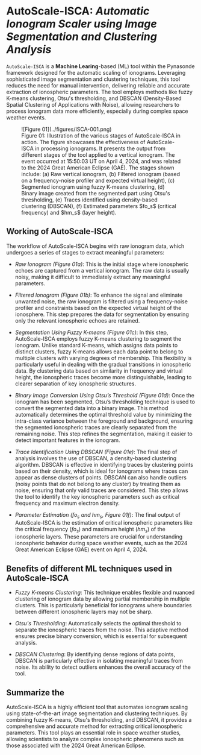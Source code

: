 <!-- 
Author(s): Shibaji Chakraborty

Disclaimer:

-->
# AutoScale-ISCA: _Automatic Ionogram Scaler using Image Segmentation and Clustering Analysis_
`AutoScale-ISCA` is a **Machine Learing**-based (ML) tool within the Pynasonde framework designed for the automatic scaling of ionograms. Leveraging sophisticated image segmentation and clustering techniques, this tool reduces the need for manual intervention, delivering reliable and accurate extraction of ionospheric parameters. The tool employs methods like fuzzy K-means clustering, Otsu's thresholding, and DBSCAN (Density-Based Spatial Clustering of Applications with Noise), allowing researchers to process ionogram data more efficiently, especially during complex space weather events.

<figure markdown>
![Figure 01](../figures/ISCA-001.png)
<figcaption>Figure 01: Illustration of the various stages of AutoScale-ISCA in action. The figure showcases the effectiveness of AutoScale-ISCA in processing ionograms. It presents the output from different stages of the tool applied to a vertical ionogram. The event occurred at 15:50:03 UT on April 4, 2024, and was related to the 2024 Great American Eclipse (GAE). The stages shown include: (a) Raw vertical ionogram, (b) Filtered ionogram (based on a frequency-noise profiler and expected virtual height), (c) Segmented ionogram using fuzzy K-means clustering, (d) Binary image created from the segmented part using Otsu's thresholding, (e) Traces identified using density-based clustering (DBSCAN), (f) Estimated parameters $fo_s$ (critical frequency) and $hm_s$ (layer height).
</figcaption>
</figure>

## Working of AutoScale-ISCA
The workflow of AutoScale-ISCA begins with raw ionogram data, which undergoes a series of stages to extract meaningful parameters:

* _Raw Ionogram (Figure 01a)_: This is the initial stage where ionospheric echoes are captured from a vertical ionogram. The raw data is usually noisy, making it difficult to immediately extract any meaningful parameters.

* _Filtered Ionogram (Figure 01b)_: To enhance the signal and eliminate unwanted noise, the raw ionogram is filtered using a frequency-noise profiler and constraints based on the expected virtual height of the ionosphere. This step prepares the data for segmentation by ensuring only the relevant ionospheric echoes are retained.

* _Segmentation Using Fuzzy K-means (Figure 01c)_: In this step, AutoScale-ISCA employs fuzzy K-means clustering to segment the ionogram. Unlike standard K-means, which assigns data points to distinct clusters, fuzzy K-means allows each data point to belong to multiple clusters with varying degrees of membership. This flexibility is particularly useful in dealing with the gradual transitions in ionospheric data. By clustering data based on similarity in frequency and virtual height, the ionospheric traces become more distinguishable, leading to clearer separation of key ionospheric structures.

* _Binary Image Conversion Using Otsu’s Threshold (Figure 01d)_: Once the ionogram has been segmented, Otsu’s thresholding technique is used to convert the segmented data into a binary image. This method automatically determines the optimal threshold value by minimizing the intra-class variance between the foreground and background, ensuring the segmented ionospheric traces are clearly separated from the remaining noise. This step refines the segmentation, making it easier to detect important features in the ionogram.

* _Trace Identification Using DBSCAN (Figure 01e)_: The final step of analysis involves the use of DBSCAN, a density-based clustering algorithm. DBSCAN is effective in identifying traces by clustering points based on their density, which is ideal for ionograms where traces can appear as dense clusters of points. DBSCAN can also handle outliers (noisy points that do not belong to any cluster) by treating them as noise, ensuring that only valid traces are considered. This step allows the tool to identify the key ionospheric parameters such as critical frequency and maximum electron density.

* _Parameter Estimation ($fo_s$ and $hm_s$, Figure 01f)_: The final output of AutoScale-ISCA is the estimation of critical ionospheric parameters like the critical frequency ($fo_s$) and maximum height ($hm_s$) of the ionospheric layers. These parameters are crucial for understanding ionospheric behavior during space weather events, such as the 2024 Great American Eclipse (GAE) event on April 4, 2024.

## Benefits of different ML techniques used in AutoScale-ISCA
* _Fuzzy K-means Clustering_: This technique enables flexible and nuanced clustering of ionogram data by allowing partial membership in multiple clusters. This is particularly beneficial for ionograms where boundaries between different ionospheric layers may not be sharp.

* _Otsu's Thresholding_: Automatically selects the optimal threshold to separate the ionospheric traces from the noise. This adaptive method ensures precise binary conversion, which is essential for subsequent analysis.

* _DBSCAN Clustering_: By identifying dense regions of data points, DBSCAN is particularly effective in isolating meaningful traces from noise. Its ability to detect outliers enhances the overall accuracy of the tool.

## Summarize the 
AutoScale-ISCA is a highly efficient tool that automates ionogram scaling using state-of-the-art image segmentation and clustering techniques. By combining fuzzy K-means, Otsu's thresholding, and DBSCAN, it provides a comprehensive and accurate method for extracting critical ionospheric parameters. This tool plays an essential role in space weather studies, allowing scientists to analyze complex ionospheric phenomena such as those associated with the 2024 Great American Eclipse.


